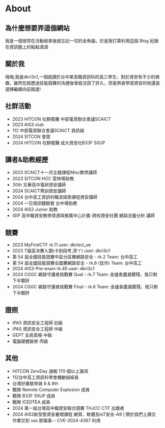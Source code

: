 # About

## 為什麼想要弄這個網站

我是一個很常在活動結束後就忘記一切的金魚腦，於是我打算利用這個 Blog 紀錄在資訊圈上的點點滴滴

## 關於我

嗨嗨,我是dkri3c1,一個就讀於台中某高職資訊科的高三學生，對於資安有不少的興趣，雖然在經歷過技能競賽的洗禮後曾經沈寂了許久，但是熱衷學習資安的他還是選擇繼續向前踏進!

## 社群活動

- 2023 HITCON 社群擺攤 中部電資聯合會議SCAICT
- 2023 AIS3 club
- 112 中部電資聯合會議SCAICT 資訊組
- 2024 SITCON 會眾
- 2024 HITCON 社群擺攤 成大資安社B33F 50UP

## 講者&助教經歷

- 2023 SCAICT十一月主題課程Misc教學講師
- 2023 SITCON HOC 雲林場助教
- 30th 文華高中電研資安講師
- 2024 SCAICT寒訓資安講師
- 2024 台中高工資訊科職涯探索課程資安講師
- 2024 一日資訊體驗營  台中場助教
- 2024 AIS3 Junior 助教
- ISIP 高中職資安教學資源與推廣中心計畫-跨校資安社團 網路流量分析 講師

## 競賽

- 2023 MyFirstCTF rk.11 user: dkriecl_ue
- 2023 T貓盃決賽入圍(卡到段考,哭ㄚ) user: dkri3c1
- 第 54 屆全國技能競賽中區分區賽網路安全 - rk.2 Team: 台中高工
- 第 54 屆全國技能競賽全國賽網路安全 - rk.6 (佳作) Team: 台中高工
- 2024 AIS3-Pre-exam rk.45 user: dkri3c1
- 2024 CGGC 網路守護者挑戰賽 Qual - rk.7 Team: 金爐香盡漏聲殘，我只剩下半顆肝
- 2024 CGGC 網路守護者挑戰賽 Final - rk.6 Team: 金爐香盡漏聲殘，我只剩下半顆肝

## 證照

- iPAS 資訊安全工程師 初級
- iPAS 資訊安全工程師 中級
- GEPT 全民英檢 中級
- 電腦硬體裝修 丙級


## 其他

- HITCON ZeroDay 通報 170 個以上漏洞
- 112台中高工資訊科學會機動組組長
- 台灣好厲駭學員 8 & 9th
- 戰隊 Remote Computer Explosion 成員
- 戰隊 B33F 50UP 成員
- 戰隊 ICEDTEA 成員
- 2024 第一屆台灣高中職資安聯合競賽 THJCC CTF 出題者
- 2024 AIS3新型態資安暑期課程 網頁、軟體及IoT安全-A9 | 關於我們上課交作業交到 xss 那檔事-- CVE-2024-4367 利用